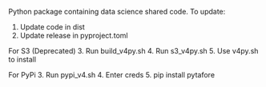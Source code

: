 Python package containing data science shared code.
To update:
1. Update code in dist
2. Update release in pyproject.toml

For S3 (Deprecated)
3. Run build_v4py.sh
4. Run s3_v4py.sh
5. Use v4py.sh to install

For PyPi
3. Run pypi_v4.sh
4. Enter creds
5. pip install pytafore